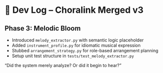# 🌱 Dev Log – Choralink Merged v3

## Phase 3: Melodic Bloom

- Introduced `melody_extractor.py` with semantic logic placeholder
- Added `instrument_profile.py` for idiomatic musical expression
- Stubbed `arrangement_strategy.py` for role-based arrangement planning
- Setup unit test structure in `tests/test_melody_extractor.py`

“Did the system merely analyze? Or did it begin to hear?”
